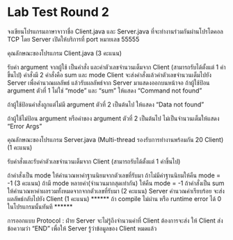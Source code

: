 # Lab Test Round 2

จงเขียนโปรแกรมภาษาจาวาชื่อ Client.java และ Server.java ที่จะทำงานร่วมกันผ่านโปรโตคอล TCP
โดย Server เปิดให้บริการที่ port หมายเลข 55555


คุณลักษณะของโปรแกรม Client.java             (3 คะแนน)

รับค่า argument จากผู้ใช้ เป็นคำสั่ง และค่าตัวเลขจำนวนเต็มจาก Client (สามารถรับได้ตั้งแต่ 1 ค่าขึ้นไป)
คำสั่งมี 2 คำสั่งคือ sum และ mode
Client จะส่งคำสั่งแล้วค่าตัวเลขจำนวนเต็มไปยัง Server เพื่อคำนวณผลลัพธ์
แล้วรับผลลัพธ์จาก Server มาแสดงออกบนหน้าจอ
ถ้าผู้ใช้ป้อน argument ตัวที่ 1 ไม่ใช่ “mode” และ “sum” ให้แสดง “Command not found”

ถ้าผู้ใช้ป้อนคำสั่งถูกแต่ไม่มี argument ตัวที่ 2 เป็นต้นไป ให้แสดง “Data not found”

ถ้าผู้ใช้ไม่ป้อน argument หรือค่าของ argument ตัวที่ 2 เป็นต้นไป ไม่เป็นจำนวนเต็มให้แสดง “Error Args”
 

คุณลักษณะของโปรแกรม Server.java (Multi-thread รองรับการทำงานพร้อมกัน 20 Client)      (1 คะแนน)



รับคำสั่งและรับค่าตัวเลขจำนวนเต็มจาก Client (สามารถรับได้ตั้งแต่ 1 ค่าขึ้นไป)             

ถ้าคำสั่งเป็น  mode ให้คำนวณหาค่าฐานนิยมจากตัวเลขที่รับมา ถ้าไม่มีค่าฐานนิยมให้คืน mode = -1   (3 คะแนน)
ถ้ามี mode หลายค่า(จำนวนมากสุดเท่ากัน) ให้คืน mode = -1
ถ้าคำสั่งเป็น sum ให้คำนวณหาค่าผลรวมทั้งหมดจากจากตัวเลขที่รับมา                  (2 คะแนน)
Server คำนวณค่าเรียบร้อย จะส่งผลลัพธ์กลับไปยัง Client                                    (1 คะแนน)
****** ถ้า compile ไม่ผ่าน หรือ runtime error ได้ 0 ในโปรแกรมนั้นทันที  ******

 

การออกแบบ Protocol : ฝ่าย Server จะไม่รู้ถึงจำนวนค่าที่ Client ต้องการจะส่ง ให้ Client ส่งข้อความว่า “END” เพื่อให้ Server รู้ว่าข้อมูลของ Client หมดแล้ว
